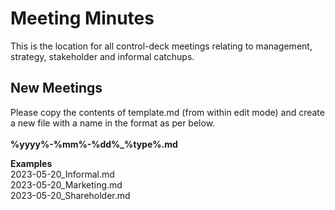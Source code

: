 # Meeting Minutes
This is the location for all control-deck meetings relating to management, strategy, stakeholder and informal catchups.

## New Meetings
Please copy the contents of template.md (from within edit mode) and create a new file with a name in the format as per below. \
\
**%yyyy%-%mm%-%dd%_%type%.md**

**Examples** \
2023-05-20_Informal.md \
2023-05-20_Marketing.md \
2023-05-20_Shareholder.md


